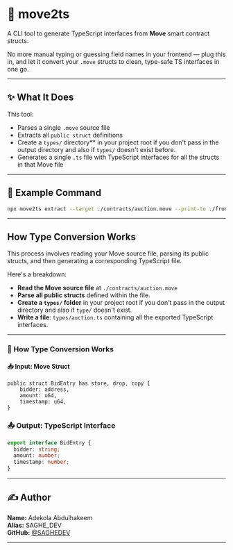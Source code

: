 # 🦀 move2ts

A CLI tool to generate TypeScript interfaces from **Move** smart contract structs.

No more manual typing or guessing field names in your frontend — plug this in, and let it convert your `.move` structs to clean, type-safe TS interfaces in one go.

---

## ✨ What It Does

This tool:

- Parses a single `.move` source file
- Extracts all `public struct` definitions
- Create a `types/` directory** in your project root if you don't pass in the output directory and also if `types/` doesn't exist before.
- Generates a single `.ts` file with TypeScript interfaces for all the structs in that Move file

---

## 🔧 Example Command

```bash
npx move2ts extract --target ./contracts/auction.move --print-to ./frontend/
```

---

## How Type Conversion Works

This process involves reading your Move source file, parsing its public structs, and then generating a corresponding TypeScript file.

Here's a breakdown:

* **Read the Move source file** at `./contracts/auction.move`
* **Parse all public structs** defined within the file.
* **Create a `types/` folder** in your project root if you don't pass in the output directory and also if `type/` doesn't exist.
* **Write a file**: `types/auction.ts` containing all the exported TypeScript interfaces.

---

### 🧠 How Type Conversion Works

#### 📥 Input: Move Struct

```move
public struct BidEntry has store, drop, copy {
    bidder: address,
    amount: u64,
    timestamp: u64,
}
```
### 📤 Output: TypeScript Interface

```typescript
export interface BidEntry {
  bidder: string;
  amount: number;
  timestamp: number;
}
```

---

## ✍️ Author

**Name:** Adekola Abdulhakeem  
**Alias:** SAGHE_DEV  
**GitHub:** [@SAGHEDEV](https://github.com/SAGHEDEV)

---